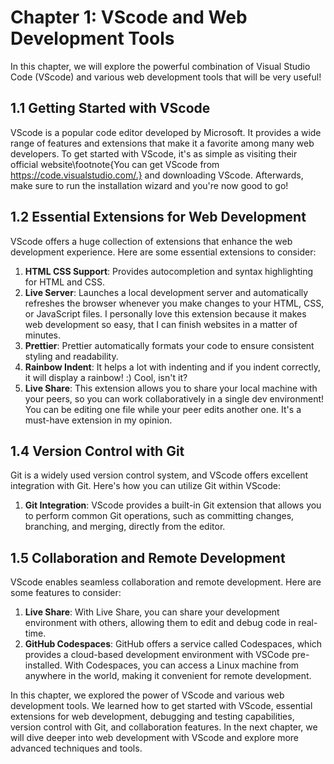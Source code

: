 # Chapter 1: VScode and Web Development Tools

In this chapter, we will explore the powerful combination of Visual Studio Code (VScode) and various web development tools that will be very useful! 

## 1.1 Getting Started with VScode

VScode is a popular code editor developed by Microsoft. It provides a wide range of features and extensions that make it a favorite among many web developers. To get started with VScode, it's as simple as visiting their official website\footnote{You can get VScode from https://code.visualstudio.com/.} and downloading VScode. Afterwards, make sure to run the installation wizard and you're now good to go!


## 1.2 Essential Extensions for Web Development

VScode offers a huge collection of extensions that enhance the web development experience. Here are some essential extensions to consider:

1. **HTML CSS Support**: Provides autocompletion and syntax highlighting for HTML and CSS.
2. **Live Server**: Launches a local development server and automatically refreshes the browser whenever you make changes to your HTML, CSS, or JavaScript files. I personally love this extension because it makes web development so easy, that I can finish websites in a matter of minutes.
3. **Prettier**: Prettier automatically formats your code to ensure consistent styling and readability.
4. **Rainbow Indent**: It helps a lot with indenting and if you indent correctly, it will display a rainbow! :) Cool, isn't it?
5. **Live Share**: This extension allows you to share your local machine with your peers, so you can work collaboratively in a single dev environment! You can be editing one file while your peer edits another one. It's a must-have extension in my opinion.

## 1.4 Version Control with Git

Git is a widely used version control system, and VScode offers excellent integration with Git. Here's how you can utilize Git within VScode:

1. **Git Integration**: VScode provides a built-in Git extension that allows you to perform common Git operations, such as committing changes, branching, and merging, directly from the editor.

## 1.5 Collaboration and Remote Development

VScode enables seamless collaboration and remote development. Here are some features to consider:

1. **Live Share**: With Live Share, you can share your development environment with others, allowing them to edit and debug code in real-time.
2. **GitHub Codespaces**: GitHub offers a service called Codespaces, which provides a cloud-based development environment with VSCode pre-installed. With Codespaces, you can access a Linux machine from anywhere in the world, making it convenient for remote development.

In this chapter, we explored the power of VScode and various web development tools. We learned how to get started with VScode, essential extensions for web development, debugging and testing capabilities, version control with Git, and collaboration features. In the next chapter, we will dive deeper into web development with VScode and explore more advanced techniques and tools.
